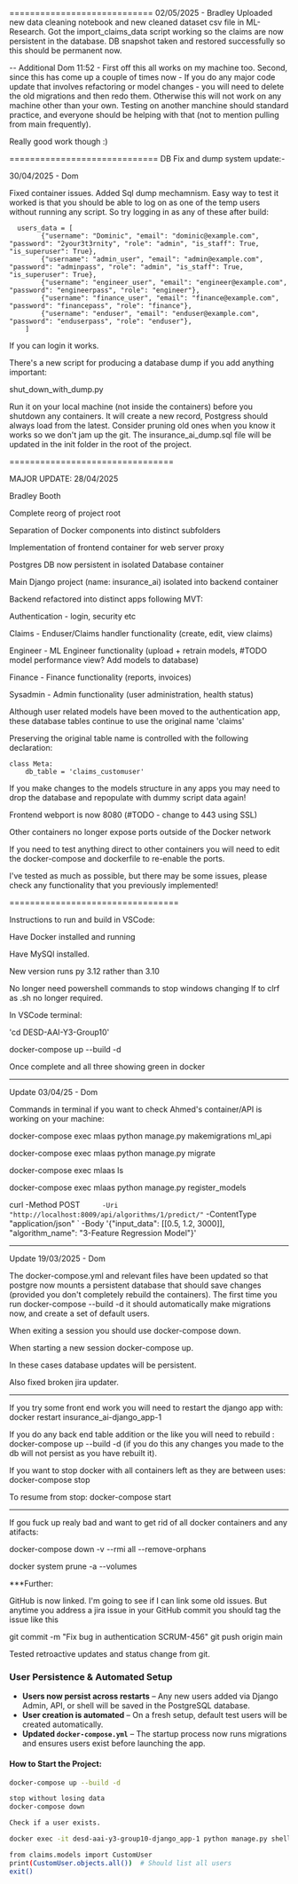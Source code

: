============================
02/05/2025 - Bradley
Uploaded new data cleaning notebook and new cleaned dataset csv file in ML-Research. 
Got the import_claims_data script working so the claims are now persistent in the database.
DB snapshot taken and restored successfully so this should be permanent now.

-- Additional Dom 11:52 - First off this all works on my machine too. Second, since this has come up a couple of times now - If you do any major code update that involves refactoring or model changes - you will need to delete the old migrations and then redo them. Otherwise this will not work on any machine other than your own. Testing on another manchine should standard practice, and everyone should be helping with that (not to mention pulling from main frequently). 

Really good work though :)

=============================
DB Fix and dump system update:-

30/04/2025 - Dom

Fixed container issues. Added Sql dump mechamnism. Easy way to test it worked is that you should be able to log on as one of the temp users without running any script.
So try logging in as any of these after build:


      users_data = [
            {"username": "Dominic", "email": "dominic@example.com", "password": "2your3t3rnity", "role": "admin", "is_staff": True, "is_superuser": True},
            {"username": "admin_user", "email": "admin@example.com", "password": "adminpass", "role": "admin", "is_staff": True, "is_superuser": True},
            {"username": "engineer_user", "email": "engineer@example.com", "password": "engineerpass", "role": "engineer"},
            {"username": "finance_user", "email": "finance@example.com", "password": "financepass", "role": "finance"},
            {"username": "enduser", "email": "enduser@example.com", "password": "enduserpass", "role": "enduser"},
        ]

If you can login it works.

There's a new script for producing a database dump if you add anything important:

shut_down_with_dump.py

Run it on your local machine (not inside the containers) before you shutdown any containers. 
It will create a new record, Postgress should always load from the latest. Consider pruning old ones when you know it works so we don't jam up the git.
The insurance_ai_dump.sql file will be updated in the init folder in the root of the project.

================================

MAJOR UPDATE: 28/04/2025

Bradley Booth

Complete reorg of project root

Separation of Docker components into distinct subfolders

Implementation of frontend container for web server proxy

Postgres DB now persistent in isolated Database container

Main Django project (name: insurance_ai) isolated into backend container

Backend refactored into distinct apps following MVT:

  Authentication - login, security etc
  
  Claims - Enduser/Claims handler functionality (create, edit, view claims)
  
  Engineer - ML Engineer functionality (upload + retrain models, #TODO model performance view? Add models to database)
  
  Finance - Finance functionality (reports, invoices)
  
  Sysadmin - Admin functionality (user administration, health status)


Although user related models have been moved to the authentication app, these database tables continue to use the original name 'claims'

Preserving the original table name is controlled with the following declaration:
    
    class Meta:
        db_table = 'claims_customuser'  

If you make changes to the models structure in any apps you may need to drop the database and repopulate with dummy script data again!

Frontend webport is now 8080 (#TODO - change to 443 using SSL)

Other containers no longer expose ports outside of the Docker network

If you need to test anything direct to other containers you will need to edit the docker-compose and dockerfile to re-enable the ports.


I've tested as much as possible, but there may be some issues, please check any functionality that you previously implemented!

=================================


Instructions to run and build in VSCode:

Have Docker installed and running

Have MySQl installed.

New version runs py 3.12 rather than 3.10

No longer need powershell commands to stop windows changing lf to clrf as .sh no longer required.

In VSCode terminal:

'cd DESD-AAI-Y3-Group10'

docker-compose up --build -d

Once complete and all three showing green in docker

---

Update 03/04/25 - Dom

Commands in terminal if you want to check Ahmed's container/API is working on your machine:

docker-compose exec mlaas python manage.py makemigrations ml_api

docker-compose exec mlaas python manage.py migrate

docker-compose exec mlaas ls

docker-compose exec mlaas python manage.py register_models

curl -Method POST `     -Uri "http://localhost:8009/api/algorithms/1/predict/"`
-ContentType "application/json" `
-Body '{"input_data": [[0.5, 1.2, 3000]], "algorithm_name": "3-Feature Regression Model"}'

---

Update 19/03/2025 - Dom

The docker-compose.yml and relevant files have been updated so that postgre now mounts a persistent database that should save changes (provided you don't completely rebuild the containers).
The first time you run docker-compose --build -d it should automatically make migrations now, and create a set of default users.

When exiting a session you should use docker-compose down.

When starting a new session docker-compose up.

In these cases database updates will be persistent.

Also fixed broken jira updater.

---

If you try some front end work you will need to restart the django app with: docker restart insurance_ai-django_app-1

If you do any back end table addition or the like you will need to rebuild : docker-compose up --build -d (if you do this any changes you made to the db will not persist as you have rebuilt it).

If you want to stop docker with all containers left as they are between uses: docker-compose stop

To resume from stop: docker-compose start

---

If gou fuck up realy bad and want to get rid of all docker containers and any atifacts:

docker-compose down -v --rmi all --remove-orphans

docker system prune -a --volumes

\*\*\*Further:

GitHub is now linked. I'm going to see if I can link some old issues. But anytime you address a jira issue in your GitHub commit you should tag the issue like this

git commit -m "Fix bug in authentication SCRUM-456"
git push origin main

Tested retroactive updates and status change from git.

### User Persistence & Automated Setup

- **Users now persist across restarts** – Any new users added via Django Admin, API, or shell will be saved in the PostgreSQL database.
- **User creation is automated** – On a fresh setup, default test users will be created automatically.
- **Updated `docker-compose.yml`** – The startup process now runs migrations and ensures users exist before launching the app.

#### How to Start the Project:

```sh
docker-compose up --build -d

stop without losing data
docker-compose down

Check if a user exists.

docker exec -it desd-aai-y3-group10-django_app-1 python manage.py shell

from claims.models import CustomUser
print(CustomUser.objects.all())  # Should list all users
exit()
```
